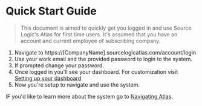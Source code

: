# Quick Start Guide

> This document is aimed to quickly get you logged in and use Source Logic's Atlas for first time users. It's assumed that you have an account and current employee of subscribing company.

1.  Navigate to https://[CompanyName].sourcelogicatlas.com/account/login
2.  Use your work email and the provided password to login to the system.
3. If prompted change your password.
4.  Once logged in you'll see your dashboard. For customization visit [Setting up your dashboard](../Web/dashboard/customizing.md)
5.  Now you're setup to navigate and use the system.

IF you'd like to learn more about the system go to  [Navigating Atlas](../Web/navigation.md).



